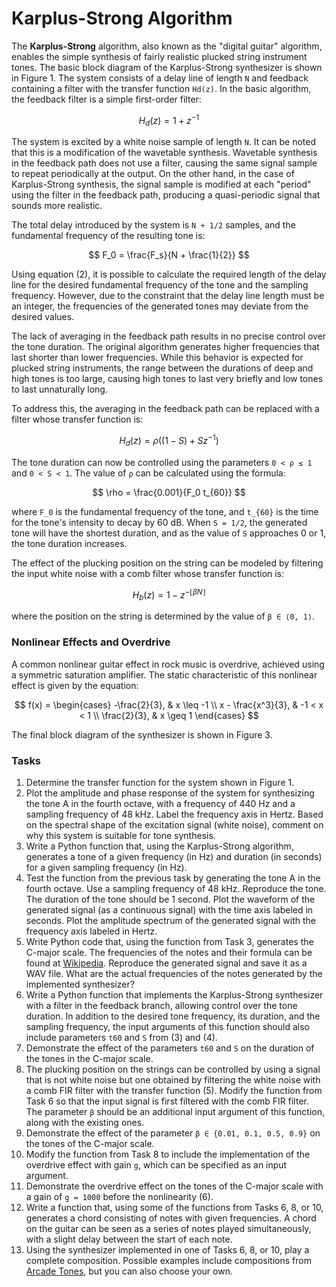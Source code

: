 # Karplus-Strong Algorithm

The **Karplus-Strong** algorithm, also known as the "digital guitar" algorithm, enables the simple synthesis of fairly realistic plucked string instrument tones. The basic block diagram of the Karplus-Strong synthesizer is shown in Figure 1. The system consists of a delay line of length `N` and feedback containing a filter with the transfer function `Hd(z)`. In the basic algorithm, the feedback filter is a simple first-order filter:

$$
H_d(z) = 1 + z^{-1}
$$

The system is excited by a white noise sample of length `N`. It can be noted that this is a modification of the wavetable synthesis. Wavetable synthesis in the feedback path does not use a filter, causing the same signal sample to repeat periodically at the output. On the other hand, in the case of Karplus-Strong synthesis, the signal sample is modified at each "period" using the filter in the feedback path, producing a quasi-periodic signal that sounds more realistic.

The total delay introduced by the system is `N + 1/2` samples, and the fundamental frequency of the resulting tone is:

$$
F_0 = \frac{F_s}{N + \frac{1}{2}}
$$

Using equation (2), it is possible to calculate the required length of the delay line for the desired fundamental frequency of the tone and the sampling frequency. However, due to the constraint that the delay line length must be an integer, the frequencies of the generated tones may deviate from the desired values.

The lack of averaging in the feedback path results in no precise control over the tone duration. The original algorithm generates higher frequencies that last shorter than lower frequencies. While this behavior is expected for plucked string instruments, the range between the durations of deep and high tones is too large, causing high tones to last very briefly and low tones to last unnaturally long.

To address this, the averaging in the feedback path can be replaced with a filter whose transfer function is:

$$
H_d(z) = \rho \left( (1 - S) + S z^{-1} \right)
$$

The tone duration can now be controlled using the parameters `0 < ρ ≤ 1` and `0 < S < 1`. The value of `ρ` can be calculated using the formula:

$$
\rho = \frac{0.001}{F_0 t_{60}}
$$

where `F_0` is the fundamental frequency of the tone, and `t_{60}` is the time for the tone's intensity to decay by 60 dB. When `S = 1/2`, the generated tone will have the shortest duration, and as the value of `S` approaches 0 or 1, the tone duration increases.

The effect of the plucking position on the string can be modeled by filtering the input white noise with a comb filter whose transfer function is:

$$
H_b(z) = 1 - z^{-\lfloor \beta N \rfloor}
$$

where the position on the string is determined by the value of `β ∈ ⟨0, 1⟩`.

### Nonlinear Effects and Overdrive

A common nonlinear guitar effect in rock music is overdrive, achieved using a symmetric saturation amplifier. The static characteristic of this nonlinear effect is given by the equation:

$$
f(x) = 
\begin{cases}
-\frac{2}{3}, & x \leq -1 \\
x - \frac{x^3}{3}, & -1 < x < 1 \\
\frac{2}{3}, & x \geq 1
\end{cases}
$$

The final block diagram of the synthesizer is shown in Figure 3.

### Tasks

1. Determine the transfer function for the system shown in Figure 1.
2. Plot the amplitude and phase response of the system for synthesizing the tone A in the fourth octave, with a frequency of 440 Hz and a sampling frequency of 48 kHz. Label the frequency axis in Hertz. Based on the spectral shape of the excitation signal (white noise), comment on why this system is suitable for tone synthesis.
3. Write a Python function that, using the Karplus-Strong algorithm, generates a tone of a given frequency (in Hz) and duration (in seconds) for a given sampling frequency (in Hz).
4. Test the function from the previous task by generating the tone A in the fourth octave. Use a sampling frequency of 48 kHz. Reproduce the tone. The duration of the tone should be 1 second. Plot the waveform of the generated signal (as a continuous signal) with the time axis labeled in seconds. Plot the amplitude spectrum of the generated signal with the frequency axis labeled in Hertz.
5. Write Python code that, using the function from Task 3, generates the C-major scale. The frequencies of the notes and their formula can be found at [Wikipedia](https://en.wikipedia.org/wiki/Piano_key_frequencies). Reproduce the generated signal and save it as a WAV file. What are the actual frequencies of the notes generated by the implemented synthesizer?
6. Write a Python function that implements the Karplus-Strong synthesizer with a filter in the feedback branch, allowing control over the tone duration. In addition to the desired tone frequency, its duration, and the sampling frequency, the input arguments of this function should also include parameters `t60` and `S` from (3) and (4).
7. Demonstrate the effect of the parameters `t60` and `S` on the duration of the tones in the C-major scale.
8. The plucking position on the strings can be controlled by using a signal that is not white noise but one obtained by filtering the white noise with a comb FIR filter with the transfer function (5). Modify the function from Task 6 so that the input signal is first filtered with the comb FIR filter. The parameter `β` should be an additional input argument of this function, along with the existing ones.
9. Demonstrate the effect of the parameter `β ∈ {0.01, 0.1, 0.5, 0.9}` on the tones of the C-major scale.
10. Modify the function from Task 8 to include the implementation of the overdrive effect with gain `g`, which can be specified as an input argument.
11. Demonstrate the overdrive effect on the tones of the C-major scale with a gain of `g = 1000` before the nonlinearity (6).
12. Write a function that, using some of the functions from Tasks 6, 8, or 10, generates a chord consisting of notes with given frequencies. A chord on the guitar can be seen as a series of notes played simultaneously, with a slight delay between the start of each note.
13. Using the synthesizer implemented in one of Tasks 6, 8, or 10, play a complete composition. Possible examples include compositions from [Arcade Tones](http://arcadetones.emuunlim.com/), but you can also choose your own.
